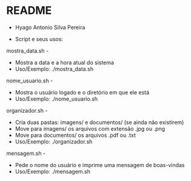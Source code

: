# README

- Hyago Antonio Silva Pereira

- Script e seus usos:

mostra_data.sh -
- Mostra a data e a hora atual do sistema
- Uso/Exemplo: ./mostra_data.sh

nome_usuario.sh -
- Mostra o usuário logado e o diretório em que ele está
- Uso/Exemplo: ./nome_usuario.sh

organizador.sh -
- Cria duas pastas: imagens/ e documentos/ (se ainda não existirem)
- Move para imagens/ os arquivos com extensão .jpg ou .png
- Move para documentos/ os arquivos .pdf ou .txt
- Uso/Exemplo: ./organizador.sh

mensagem.sh -
- Pede o nome do usuário e imprime uma mensagem de boas-vindas
- Uso/Exemplo: ./mensagem.sh
